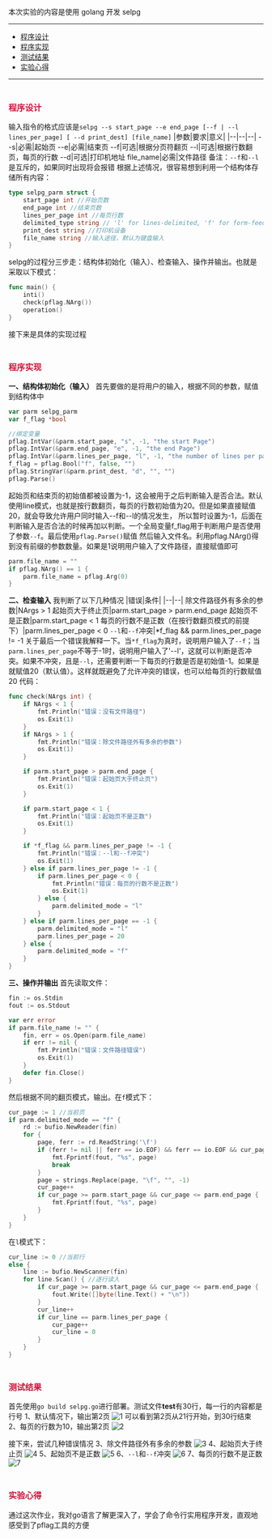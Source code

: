 本次实验的内容是使用 golang 开发 selpg

---
 - [程序设计](#catalog1)
 - [程序实现](#catalog2)
 - [测试结果](#catalog3)
 - [实验心得](#catalog4)
---

### <br /><span id="catalog1"><font face="楷体" color="#cc163a">程序设计</font></span>
输入指令的格式应该是`selpg --s start_page --e end_page [--f | --l lines_per_page] [ --d print_dest] [file_name]`
|参数|要求|意义|
|--|--|--|
--s|必需|起始页
--e|必需|结束页
--f|可选|根据分页符翻页
--l|可选|根据行数翻页，每页的行数
--d|可选|打印机地址
file_name|必需|文件路径
备注：`--f`和`--l`是互斥的，如果同时出现将会报错
根据上述情况，很容易想到利用一个结构体存储所有内容：

```go
type selpg_parm struct {
	start_page int //开始页数
	end_page int //结束页数
	lines_per_page int //每页行数
	delimited_type string // 'l' for lines-delimited, 'f' for form-feed-delimited default is 'l'
	print_dest string //打印机设备
	file_name string //输入途径，默认为键盘输入
}
```

selpg的过程分三步走：结构体初始化（输入）、检查输入、操作并输出。也就是采取以下模式：

```go
func main() {
	inti()
	check(pflag.NArg())
	operation()
}
```

接下来是具体的实现过程

### <br /><span id="catalog2"><font face="楷体" color="#cc163a">程序实现</font></span>
**一、结构体初始化（输入）**
首先要做的是将用户的输入，根据不同的参数，赋值到结构体中

```go
var parm selpg_parm
var f_flag *bool

//绑定变量
pflag.IntVar(&parm.start_page, "s", -1, "the start Page")
pflag.IntVar(&parm.end_page, "e", -1, "the end Page")
pflag.IntVar(&parm.lines_per_page, "l", -1, "the number of lines per page")
f_flag = pflag.Bool("f", false, "")
pflag.StringVar(&parm.print_dest, "d", "", "")
pflag.Parse()
```
起始页和结束页的初始值都被设置为-1，这会被用于之后判断输入是否合法。默认使用line模式，也就是按行数翻页，每页的行数初始值为20。但是如果直接赋值20，就会导致允许用户同时输入--f和--l的情况发生， 所以暂时设置为-1，后面在判断输入是否合法的时候再加以判断。一个全局变量f_flag用于判断用户是否使用了参数`--f`。最后使用`pflag.Parse()`赋值
然后输入文件名。利用pflag.NArg()得到没有前缀的参数数量。如果是1说明用户输入了文件路径，直接赋值即可

```go
parm.file_name = ""
if pflag.NArg() == 1 {
	parm.file_name = pflag.Arg(0)
}
```

**二、检查输入**
我判断了以下几种情况
|错误|条件|
|--|--|
除文件路径外有多余的参数|NArgs > 1
起始页大于终止页|parm.start_page > parm.end_page
起始页不是正数|parm.start_page < 1
每页的行数不是正数（在按行数翻页模式的前提下）|parm.lines_per_page < 0
`--l`和`--f`冲突|*f_flag && parm.lines_per_page != -1
关于最后一个错误我解释一下。当`*f_flag`为真时，说明用户输入了`--f`；当`parm.lines_per_page`不等于-1时，说明用户输入了'--l'，这就可以判断是否冲突。如果不冲突，且是`--l`，还需要判断一下每页的行数是否是初始值-1。如果是就赋值20（默认值）。这样就既避免了允许冲突的错误，也可以给每页的行数赋值20
代码：

```go
func check(NArgs int) {
	if NArgs < 1 {
		fmt.Println("错误：没有文件路径")
		os.Exit(1)
	}
	if NArgs > 1 {
		fmt.Println("错误：除文件路径外有多余的参数")
		os.Exit(1)
	}

	if parm.start_page > parm.end_page {
		fmt.Println("错误：起始页大于终止页")
		os.Exit(1)
	}

	if parm.start_page < 1 {
		fmt.Println("错误：起始页不是正数")
		os.Exit(1)
	}

	if *f_flag && parm.lines_per_page != -1 {
		fmt.Println("错误：--l和--f冲突")
		os.Exit(1)
	} else if parm.lines_per_page != -1 {
		if parm.lines_per_page < 0 {
			fmt.Println("错误：每页的行数不是正数")
			os.Exit(1)
		} else {
			parm.delimited_mode = "l"
		}
	} else if parm.lines_per_page == -1 {
		parm.delimited_mode = "l"
		parm.lines_per_page = 20
	} else {
		parm.delimited_mode = "f"
	}
}
```

**三、操作并输出**
首先读取文件：

```go
fin := os.Stdin
fout := os.Stdout

var err error
if parm.file_name != "" {
	fin, err = os.Open(parm.file_name)
	if err != nil {
		fmt.Println("错误：文件路径错误")
		os.Exit(1)
	}
	defer fin.Close()
}
```

然后根据不同的翻页模式，输出。在`f`模式下：

```go
cur_page := 1 //当前页
if parm.delimited_mode == "f" {
	rd := bufio.NewReader(fin)
	for {
		page, ferr := rd.ReadString('\f')
		if (ferr != nil || ferr == io.EOF) && ferr == io.EOF && cur_page >= parm.start_page && cur_page <= parm.end_page {
			fmt.Fprintf(fout, "%s", page)
			break
		}
		page = strings.Replace(page, "\f", "", -1)
		cur_page++
		if cur_page >= parm.start_page && cur_page <= parm.end_page {
			fmt.Fprintf(fout, "%s", page)
		}
	}
}
```

在`l`模式下：

```go
cur_line := 0 //当前行
else {
	line := bufio.NewScanner(fin)
	for line.Scan() { //逐行读入
		if cur_page >= parm.start_page && cur_page <= parm.end_page {
			fout.Write([]byte(line.Text() + "\n"))
		}
		cur_line++
		if cur_line == parm.lines_per_page {
			cur_page++
			cur_line = 0
		}
	}
}
```

### <br /><span id="catalog3"><font face="楷体" color="#cc163a">测试结果</font></span>
首先使用`go build selpg.go`进行部署。测试文件**test**有30行，每一行的内容都是行号
1、默认情况下，输出第2页
![1](https://img-blog.csdnimg.cn/20191224234608768.png?x-oss-process=image/watermark,type_ZmFuZ3poZW5naGVpdGk,shadow_10,text_aHR0cHM6Ly9ibG9nLmNzZG4ubmV0L2x1MTIwNjI1MjAwNw==,size_16,color_FFFFFF,t_70)
可以看到第2页从21行开始，到30行结束
2、每页的行数为10，输出第2页
![2](https://img-blog.csdnimg.cn/20191224234856649.png?x-oss-process=image/watermark,type_ZmFuZ3poZW5naGVpdGk,shadow_10,text_aHR0cHM6Ly9ibG9nLmNzZG4ubmV0L2x1MTIwNjI1MjAwNw==,size_16,color_FFFFFF,t_70)

接下来，尝试几种错误情况
3、除文件路径外有多余的参数
![3](https://img-blog.csdnimg.cn/20191224235153385.png)
4、起始页大于终止页
![4](https://img-blog.csdnimg.cn/20191224235542865.png)
5、起始页不是正数
![5](https://img-blog.csdnimg.cn/20191224235607224.png)
6、`--l`和`--f`冲突
![6](https://img-blog.csdnimg.cn/20191224235657200.png)
7、每页的行数不是正数
![7](https://img-blog.csdnimg.cn/20191224235710113.png)

### <br /><span id="catalog4"><font face="楷体" color="#cc163a">实验心得</font></span>
通过这次作业，我对go语言了解更深入了，学会了命令行实用程序开发，直观地感受到了pflag工具的方便
